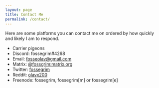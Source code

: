```yaml
---
layout: page
title: Contact Me
permalink: /contact/
---
```


Here are some platforms you can contact me on ordered by how quickly and likely I am to respond.
- Carrier pigeons
- Discord: fossegrim#4268
- Email: [fosseolav@gmail.com](mailto:fosseolav@gmail.com)
- Matrix: [@fossgrim:matrix.org](https://matrix.to/#/@fossgrim:matrix.org)
- Twitter: [fossegrim](https://twitter.com/olebullsplass)
- Reddit: [olavx200](https://www.reddit.com/user/olavx200)
- Freenode: fossegrim, fossegrim[m] or fossegrim[e]
